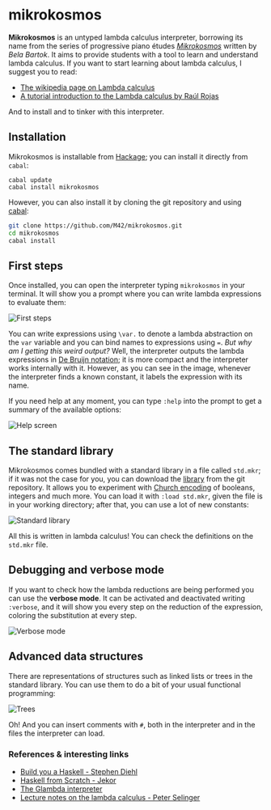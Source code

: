 # mikrokosmos

**Mikrokosmos** is an untyped lambda calculus interpreter, borrowing its name from the series of
progressive piano études *[Mikrokosmos](https://www.youtube.com/watch?v=VEsMk3DAzWM)* written by *Bela Bartok*. 
It aims to provide students with a tool to learn and understand lambda calculus.
If you want to start learning about lambda calculus, I suggest you to read:

 * [The wikipedia page on Lambda calculus](https://en.wikipedia.org/wiki/Lambda_calculus#Informal_description)
 * [A tutorial introduction to the Lambda calculus by Raúl Rojas](www.inf.fu-berlin.de/lehre/WS03/alpi/lambda.pdf)

And to install and to tinker with this interpreter.

## Installation

Mikrokosmos is installable from [Hackage](http://hackage.haskell.org/); you can install it directly from `cabal`: 
```
cabal update
cabal install mikrokosmos
```

However, you can also install it by cloning the git repository and using [cabal](https://www.haskell.org/cabal/):

``` bash
git clone https://github.com/M42/mikrokosmos.git
cd mikrokosmos
cabal install
```

## First steps

Once installed, you can open the interpreter typing `mikrokosmos` in your terminal. It will show you a prompt where
you can write lambda expressions to evaluate them:

![First steps](https://cloud.githubusercontent.com/assets/5337877/18649151/337c6782-7ebe-11e6-9701-495c2cb40675.gif)

You can write expressions using `\var.` to denote a lambda abstraction on the `var` variable and
you can bind names to expressions using `=`. *But why am I getting this weird output?* Well, the interpreter
outputs the lambda expressions in [De Bruijn notation](https://en.wikipedia.org/wiki/De_Bruijn_notation); it is more
compact and the interpreter works internally with it. However, as you can see in the image, whenever the interpreter finds a known constant, it labels the expression with its name.

If you need help at any moment, you can type `:help` into the prompt to get a summary of the available options:

![Help screen](https://cloud.githubusercontent.com/assets/5337877/18882511/bfc84c34-84df-11e6-8215-870b29e49b8f.gif)

## The standard library

Mikrokosmos comes bundled with a standard library in a file called `std.mkr`; if it was not the case for you, you can download the [library](https://raw.githubusercontent.com/M42/mikrokosmos/master/std.mkr) from the git repository. It allows you to experiment with [Church encoding](https://en.wikipedia.org/wiki/Church_encoding) of booleans,
integers and much more. You can load it with `:load std.mkr`, given the file is in your working directory; after that, you can use a lot of new constants:

![Standard library](https://cloud.githubusercontent.com/assets/5337877/18663278/1a6374e2-7f1e-11e6-99b5-279de7428a10.gif)

All this is written in lambda calculus! You can check the definitions on the `std.mkr` file.

## Debugging and verbose mode

If you want to check how the lambda reductions are being performed you can use the **verbose mode**.
It can be activated and deactivated writing `:verbose`, and it will show you every step on the reduction of
the expression, coloring the substitution at every step.

![Verbose mode](https://cloud.githubusercontent.com/assets/5337877/18394177/e4925bd4-76b8-11e6-886e-6bd33fe02e88.png)

## Advanced data structures

There are representations of structures such as linked lists or trees in the standard library. 
You can use them to do a bit of your usual functional programming:

![Trees](https://cloud.githubusercontent.com/assets/5337877/18394894/5cd41d1e-76bc-11e6-9564-8817992392af.png)

Oh! And you can insert comments with `#`, both in the interpreter and in the files the interpreter can load.

### References & interesting links
* [Build you a Haskell - Stephen Diehl](http://dev.stephendiehl.com/fun/003_lambda_calculus.html)  
* [Haskell from Scratch - Jekor](https://www.youtube.com/playlist?list=PLxj9UAX4Em-Ij4TKwKvo-SLp-Zbv-hB4B)   
* [The Glambda interpreter](https://github.com/goldfirere/glambda)  
* [Lecture notes on the lambda calculus - Peter Selinger](http://www.mscs.dal.ca/~selinger/papers/lambdanotes.pdf)
